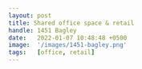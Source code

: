 ```yaml
---
layout: post
title: Shared office space & retail
handle: 1451 Bagley
date:   2022-01-07 10:48:48 +0500
image:  '/images/1451-bagley.png'
tags:   [office, retail]
---
```

